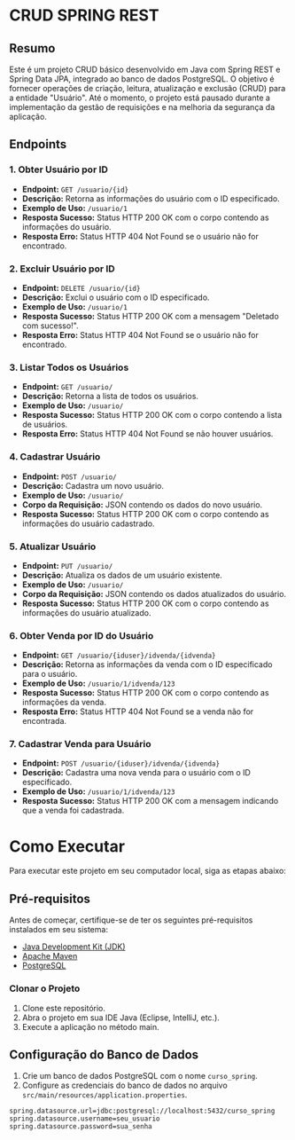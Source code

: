 # CRUD SPRING REST

## Resumo

Este é um projeto CRUD básico desenvolvido em Java com Spring REST e Spring Data JPA, integrado ao banco de dados PostgreSQL. O objetivo é fornecer operações de criação, leitura, atualização e exclusão (CRUD) para a entidade "Usuário". Até o momento, o projeto está pausado durante a implementação da gestão de requisições e na melhoria da segurança da aplicação.

## Endpoints

### 1. Obter Usuário por ID
- **Endpoint:** `GET /usuario/{id}`
- **Descrição:** Retorna as informações do usuário com o ID especificado.
- **Exemplo de Uso:** `/usuario/1`
- **Resposta Sucesso:** Status HTTP 200 OK com o corpo contendo as informações do usuário.
- **Resposta Erro:** Status HTTP 404 Not Found se o usuário não for encontrado.

### 2. Excluir Usuário por ID
- **Endpoint:** `DELETE /usuario/{id}`
- **Descrição:** Exclui o usuário com o ID especificado.
- **Exemplo de Uso:** `/usuario/1`
- **Resposta Sucesso:** Status HTTP 200 OK com a mensagem "Deletado com sucesso!".
- **Resposta Erro:** Status HTTP 404 Not Found se o usuário não for encontrado.

### 3. Listar Todos os Usuários
- **Endpoint:** `GET /usuario/`
- **Descrição:** Retorna a lista de todos os usuários.
- **Exemplo de Uso:** `/usuario/`
- **Resposta Sucesso:** Status HTTP 200 OK com o corpo contendo a lista de usuários.
- **Resposta Erro:** Status HTTP 404 Not Found se não houver usuários.

### 4. Cadastrar Usuário
- **Endpoint:** `POST /usuario/`
- **Descrição:** Cadastra um novo usuário.
- **Exemplo de Uso:** `/usuario/`
- **Corpo da Requisição:** JSON contendo os dados do novo usuário.
- **Resposta Sucesso:** Status HTTP 200 OK com o corpo contendo as informações do usuário cadastrado.

### 5. Atualizar Usuário
- **Endpoint:** `PUT /usuario/`
- **Descrição:** Atualiza os dados de um usuário existente.
- **Exemplo de Uso:** `/usuario/`
- **Corpo da Requisição:** JSON contendo os dados atualizados do usuário.
- **Resposta Sucesso:** Status HTTP 200 OK com o corpo contendo as informações do usuário atualizado.

### 6. Obter Venda por ID do Usuário
- **Endpoint:** `GET /usuario/{iduser}/idvenda/{idvenda}`
- **Descrição:** Retorna as informações da venda com o ID especificado para o usuário.
- **Exemplo de Uso:** `/usuario/1/idvenda/123`
- **Resposta Sucesso:** Status HTTP 200 OK com o corpo contendo as informações da venda.
- **Resposta Erro:** Status HTTP 404 Not Found se a venda não for encontrada.

### 7. Cadastrar Venda para Usuário
- **Endpoint:** `POST /usuario/{iduser}/idvenda/{idvenda}`
- **Descrição:** Cadastra uma nova venda para o usuário com o ID especificado.
- **Exemplo de Uso:** `/usuario/1/idvenda/123`
- **Resposta Sucesso:** Status HTTP 200 OK com a mensagem indicando que a venda foi cadastrada.

# Como Executar

Para executar este projeto em seu computador local, siga as etapas abaixo:

## Pré-requisitos

Antes de começar, certifique-se de ter os seguintes pré-requisitos instalados em seu sistema:

- [Java Development Kit (JDK)](https://www.oracle.com/java/technologies/javase-downloads.html)
- [Apache Maven](https://maven.apache.org/download.cgi)
- [PostgreSQL](https://www.postgresql.org/download/)

### Clonar o Projeto

1. Clone este repositório.
2. Abra o projeto em sua IDE Java (Eclipse, IntelliJ, etc.).
3. Execute a aplicação no método main.

## Configuração do Banco de Dados

1. Crie um banco de dados PostgreSQL com o nome `curso_spring`.
2. Configure as credenciais do banco de dados no arquivo `src/main/resources/application.properties`.

```properties
spring.datasource.url=jdbc:postgresql://localhost:5432/curso_spring
spring.datasource.username=seu_usuario
spring.datasource.password=sua_senha

